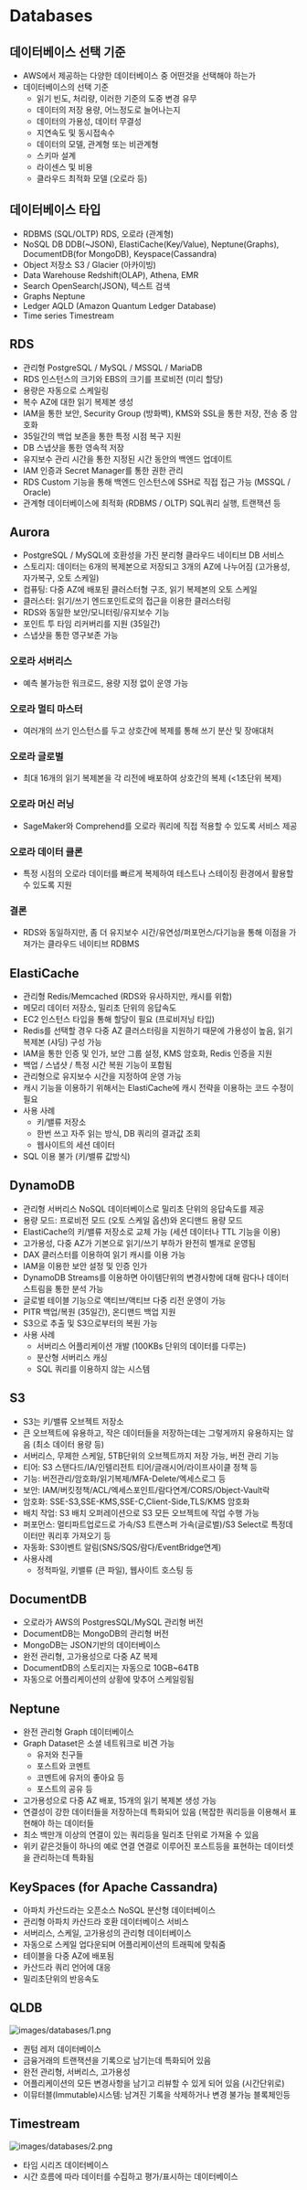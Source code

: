 # Databases

## 데이터베이스 선택 기준

- AWS에서 제공하는 다양한 데이터베이스 중 어떤것을 선택해야 하는가
- 데이터베이스의 선택 기준
  - 읽기 빈도, 처리량, 이러한 기준의 도중 변경 유무
  - 데이터의 저장 용량, 어느정도로 늘어나는지
  - 데이터의 가용성, 데이터 무결성
  - 지연속도 및 동시접속수
  - 데이터의 모델, 관계형 또는 비관계형
  - 스키마 설계
  - 라이센스 및 비용
  - 클라우드 최적화 모델 (오로라 등)

## 데이터베이스 타입

- RDBMS (SQL/OLTP) RDS, 오로라 (관계형)
- NoSQL DB DDB(~JSON), ElastiCache(Key/Value), Neptune(Graphs), DocumentDB(for MongoDB), Keyspace(Cassandra)
- Object 저장소 S3 / Glacier (아카이빙)
- Data Warehouse Redshift(OLAP), Athena, EMR
- Search OpenSearch(JSON), 텍스트 검색
- Graphs Neptune
- Ledger AQLD (Amazon Quantum Ledger Database)
- Time series Timestream

## RDS

- 관리형 PostgreSQL / MySQL / MSSQL / MariaDB
- RDS 인스턴스의 크기와 EBS의 크기를 프로비전 (미리 할당)
- 용량은 자동으로 스케일링
- 복수 AZ에 대한 읽기 복제본 생성
- IAM을 통한 보안, Security Group (방화벽), KMS와 SSL을 통한 저장, 전송 중 암호화
- 35일간의 백업 보존을 통한 특정 시점 복구 지원
- DB 스냅샷을 통한 영속적 저장
- 유지보수 관리 시간을 통한 지정된 시간 동안의 백엔드 업데이트
- IAM 인증과 Secret Manager를 통한 권한 관리
- RDS Custom 기능을 통해 백엔드 인스턴스에 SSH로 직접 접근 가능 (MSSQL / Oracle)
- 관계형 데이터베이스에 최적화 (RDBMS / OLTP) SQL쿼리 실행, 트랜잭션 등

## Aurora

- PostgreSQL / MySQL에 호환성을 가진 분리형 클라우드 네이티브 DB 서비스
- 스토리지: 데이터는 6개의 복제본으로 저장되고 3개의 AZ에 나누어짐 (고가용성, 자가복구, 오토 스케일)
- 컴퓨팅: 다중 AZ에 배포된 클러스터형 구조, 읽기 복제본의 오토 스케일
- 클러스터: 읽기/쓰기 엔드포인트로의 접근을 이용한 클러스터링
- RDS와 동일한 보안/모니터링/유지보수 기능
- 포인트 투 타임 리커버리를 지원 (35일간)
- 스냅샷을 통한 영구보존 가능

### 오로라 서버리스

- 예측 불가능한 워크로드, 용량 지정 없이 운영 가능

### 오로라 멀티 마스터

- 여러개의 쓰기 인스턴스를 두고 상호간에 복제를 통해 쓰기 분산 및 장애대처

### 오로라 글로벌

- 최대 16개의 읽기 복제본을 각 리전에 배포하여 상호간의 복제 (<1초단위 복제)

### 오로라 머신 러닝

- SageMaker와 Comprehend를 오로라 쿼리에 직접 적용할 수 있도록 서비스 제공

### 오로라 데이터 클론

- 특정 시점의 오로라 데이터를 빠르게 복제하여 테스트나 스테이징 환경에서 활용할 수 있도록 지원

### 결론

- RDS와 동일하지만, 좀 더 유지보수 시간/유연성/퍼포먼스/다기능을 통해 이점을 가져가는 클라우드 네이티브 RDBMS

## ElastiCache

- 관리형 Redis/Memcached (RDS와 유사하지만, 캐시를 위함)
- 메모리 데이터 저장소, 밀리초 단위의 응답속도
- EC2 인스턴스 타입을 통해 할당이 필요 (프로비저닝 타입)
- Redis를 선택할 경우 다중 AZ 클러스터링을 지원하기 때문에 가용성이 높음, 읽기 복제본 (샤딩) 구성 가능
- IAM을 통한 인증 및 인가, 보안 그룹 설정, KMS 암호화, Redis 인증을 지원
- 백업 / 스냅샷 / 특정 시간 복원 기능이 포함됨
- 관리형으로 유지보수 시간을 지정하여 운영 가능
- 캐시 기능을 이용하기 위해서는 ElastiCache에 캐시 전략을 이용하는 코드 수정이 필요
- 사용 사례
  - 키/밸류 저장소
  - 한번 쓰고 자주 읽는 방식, DB 쿼리의 결과값 조회
  - 웹사이트의 세션 데이터
- SQL 이용 불가 (키/밸류 값방식)

## DynamoDB

- 관리형 서버리스 NoSQL 데이터베이스로 밀리초 단위의 응답속도를 제공
- 용량 모드: 프로비전 모드 (오토 스케일 옵션)와 온디맨드 용량 모드
- ElastiCache의 키/밸류 저장소로 교체 가능 (세션 데이터나 TTL 기능을 이용)
- 고가용성, 다중 AZ가 기본으로 읽기/쓰기 부하가 완전히 별개로 운영됨
- DAX 클러스터를 이용하여 읽기 캐시를 이용 가능
- IAM을 이용한 보안 설정 및 인증 인가
- DynamoDB Streams를 이용하면 아이템단위의 변경사항에 대해 람다나 데이터 스트림을 통한 분석 가능
- 글로벌 테이블 기능으로 액티브/액티브 다중 리전 운영이 가능
- PITR 백업/복원 (35일간), 온디맨드 백업 지원
- S3으로 추출 및 S3으로부터의 복원 가능
- 사용 사례
  - 서버리스 어플리케이션 개발 (100KBs 단위의 데이터를 다루는)
  - 분산형 서버리스 캐싱
  - SQL 쿼리를 이용하지 않는 시스템

## S3

- S3는 키/밸류 오브젝트 저장소
- 큰 오브젝트에 유용하고, 작은 데이터들을 저장하는데는 그렇게까지 유용하지는 않음 (최소 데이터 용량 등)
- 서버리스, 무제한 스케일, 5TB단위의 오브젝트까지 저장 가능, 버전 관리 기능
- 티어: S3 스탠다드/IA/인텔리전트 티어/글래시어/라이프사이클 정책 등
- 기능: 버전관리/암호화/읽기복제/MFA-Delete/엑세스로그 등
- 보안: IAM/버킷정책/ACL/엑세스포인트/람다연계/CORS/Object-Vault락
- 암호화: SSE-S3,SSE-KMS,SSE-C,Client-Side,TLS/KMS 암호화
- 배치 작업: S3 배치 오퍼레이션으로 S3 모든 오브젝트에 작업 수행 가능
- 퍼포먼스: 멀티파트업로드로 가속/S3 트랜스퍼 가속(글로벌)/S3 Select로 특정데이터만 쿼리후 가져오기 등
- 자동화: S3이벤트 알림(SNS/SQS/람다/EventBridge연계)
- 사용사례
  - 정적파일, 키밸류 (큰 파일), 웹사이트 호스팅 등

## DocumentDB

- 오로라가 AWS의 PostgresSQL/MySQL 관리형 버전
- DocumentDB는 MongoDB의 관리형 버전
- MongoDB는 JSON기반의 데이터베이스
- 완전 관리형, 고가용성으로 다중 AZ 복제
- DocumentDB의 스토리지는 자동으로 10GB~64TB
- 자동으로 어플리케이션의 상황에 맞추어 스케일링됨

## Neptune

- 완전 관리형 Graph 데이터베이스
- Graph Dataset은 소셜 네트워크로 비견 가능
  - 유저와 친구들
  - 포스트와 코멘트
  - 코멘트에 유저의 좋아요 등
  - 포스트의 공유 등
- 고가용성으로 다중 AZ 배포, 15개의 읽기 복제본 생성 가능
- 연결성이 강한 데이터들을 저장하는데 특화되어 있음 (복잡한 쿼리등을 이용해서 표현해야 하는 데이터들
- 최소 백만개 이상의 연결이 있는 쿼리등을 밀리초 단위로 가져올 수 있음
- 위키 같은것들이 하나의 예로 연결 연결로 이루어진 포스트등을 표현하는 데이터셋을 관리하는데 특화됨

## KeySpaces (for Apache Cassandra)

- 아파치 카산드라는 오픈소스 NoSQL 분산형 데이터베이스
- 관리형 아파치 카산드라 호환 데이터베이스 서비스
- 서버리스, 스케일, 고가용성의 관리형 데이터베이스
- 자동으로 스케일 업다운되며 어플리케이션의 트래픽에 맞춰줌
- 테이블을 다중 AZ에 배포됨
- 카산드라 쿼리 언어에 대응
- 밀리초단위의 반응속도

## QLDB

![images/databases/1.png](images/databases/1.png)

- 퀀텀 레저 데이터베이스
- 금융거래의 트랜잭션을 기록으로 남기는데 특화되어 있음
- 완전 관리형, 서버리스, 고가용성
- 어플리케이션의 모든 변경사항을 남기고 리뷰할 수 있게 되어 있음 (시간단위로)
- 이뮤터블(Immutable)시스템: 남겨진 기록을 삭제하거나 변경 불가능 블록체인등

## Timestream

![images/databases/2.png](images/databases/2.png)

- 타임 시리즈 데이터베이스
- 시간 흐름에 따라 데이터를 수집하고 평가/표시하는 데이터베이스
